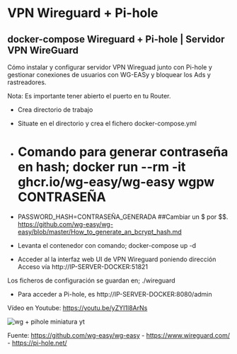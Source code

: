 # VPN Wireguard + Pi-hole

## docker-compose Wireguard + Pi-hole | Servidor VPN WireGuard

Cómo instalar y configurar servidor VPN Wireguad junto con Pi-hole y gestionar conexiones de usuarios con WG-EASy y bloquear los Ads y rastreadores.

Nota: Es importante tener abierto el puerto en tu Router.

- Crea directorio de trabajo

- Situate en el directorio y crea el fichero docker-compose.yml

- # Comando para generar contraseña en hash; docker run --rm -it ghcr.io/wg-easy/wg-easy wgpw CONTRASEÑA

- PASSWORD_HASH=CONTRASEÑA_GENERADA ##Cambiar un $ por $$. https://github.com/wg-easy/wg-easy/blob/master/How_to_generate_an_bcrypt_hash.md

- Levanta el contenedor con comando; docker-compose up -d

- Acceder al la interfaz web UI de VPN Wireguard poniendo dirección Acceso vía http://IP-SERVER-DOCKER:51821

Los ficheros de configuración se guardan en; ./wireguard

- Para acceder a Pi-hole, es http://IP-SERVER-DOCKER:8080/admin
  
Vídeo en Youtube: https://youtu.be/yZYI1l8ArNs



![wg + pihole miniatura yt](https://github.com/JLalib/docker-wireguard-pihole/assets/57844755/065f2803-4bd2-4dc4-98f0-3a29e728c0e2)


Fuente: https://github.com/wg-easy/wg-easy - https://www.wireguard.com/ - https://pi-hole.net/

